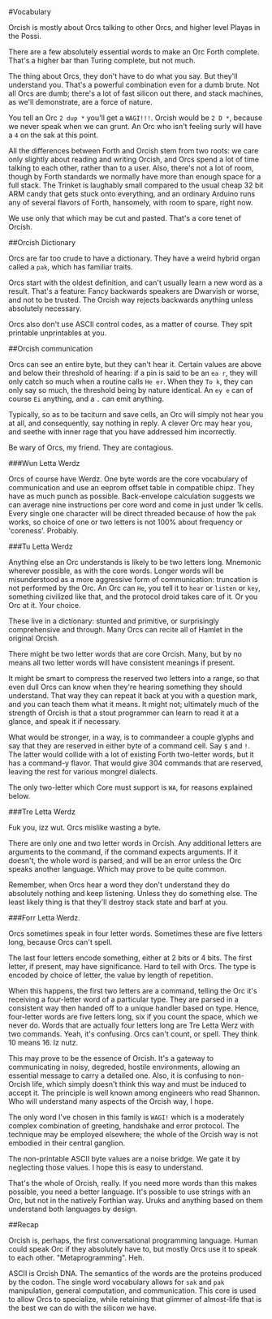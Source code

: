 #Vocabulary

Orcish is mostly about Orcs talking to other Orcs, and higher level Playas in the Possi.

There are a few absolutely essential words to make an Orc Forth complete. That's a higher bar than Turing complete, but not much. 

The thing about Orcs, they don't have to do what you say. But they'll understand you. That's a powerful combination even for a dumb brute. Not all Orcs are dumb; there's a lot of fast silicon out there, and stack machines, as we'll demonstrate, are a force of nature. 

You tell an Orc `2 dup *` you'll get a `WAGI!!!`. Orcish would be `2 D *`, because we never speak when we can grunt. An Orc who isn't feeling surly will have a `4` on the sak at this point. 

All the differences between Forth and Orcish stem from two roots: we care only slightly about reading and writing Orcish, and Orcs spend a lot of time talking to each other, rather than to a user. Also, there's not a lot of room, though by Forth standards we normally have more than enough space for a full stack. The Trinket is laughably small compared to the usual cheap 32 bit ARM candy that gets stuck onto everything, and an ordinary Arduino runs any of several flavors of Forth, hansomely, with room to spare, right now.

We use only that which may be cut and pasted. That's a core tenet of Orcish. 


##Orcish Dictionary

Orcs are far too crude to have a dictionary. They have a weird hybrid organ called a `pak`, which has familiar traits. 

Orcs start with the oldest definition, and can't usually learn a new word as a result. That's a feature: Fancy backwards speakers are Dwarvish or worse, and not to be trusted. The Orcish way rejects backwards anything unless absolutely necessary. 

Orcs also don't use ASCII control codes, as a matter of course. They spit printable unprintables at you. 


##Orcish communication

Orcs can see an entire byte, but they can't hear it. Certain values are above and below their threshold of hearing: if a pin is said to be an `ea r`, they will only catch so much when a routine calls `He er`. When they `To k`, they can only say so much, the threshold being by nature identical. An `ey e` can of course `Ei` anything, and a `.` can emit anything. 

Typically, so as to be taciturn and save cells, an Orc will simply not hear you at all, and consequently, say nothing in reply. A clever Orc may hear you, and seethe with inner rage that you have addressed him incorrectly. 

Be wary of Orcs, my friend. They are contagious. 



###Wun Letta Werdz

Orcs of course have Werdz. One byte words are the core vocabulary of communication and use an eeprom offset table in compatible chipz. They have as much punch as possible. Back-envelope calculation suggests we can average nine instructions per core word and come in just under 1k cells. Every single one character will be direct threaded because of how the `pak` works, so choice of one or two letters is not 100% about frequency or 'coreness'. Probably.


###Tu Letta Werdz

Anything else an Orc understands is likely to be two letters long. Mnemonic wherever possible, as with the core words. Longer words will be misunderstood as a more aggressive form of communication: truncation is not performed by the Orc. An Orc can `He`, you tell it to `hear` or `listen` or `key`, something civilized like that, and the protocol droid takes care of it. Or you Orc at it. Your choice. 

These live in a dictionary: stunted and primitive, or surprisingly comprehensive and through. Many Orcs can recite all of Hamlet in the original Orcish. 

There might be two letter words that are core Orcish. Many, but by no means all two letter words will have consistent meanings if present.

It might be smart to compress the reserved two letters into a range, so that even dull Orcs can know when they're hearing something they should understand. That way they can repeat it back at you with a question mark, and you can teach them what it means. It might not; ultimately much of the strength of Orcish is that a stout programmer can learn to read it at a glance, and speak it if necessary. 

What would be stronger, in a way, is to commandeer a couple glyphs and say that they are reserved in either byte of a command cell. Say `$` and `!`. The latter would collide with a lot of existing Forth two-letter words, but it has a command-y flavor. That would give 304 commands that are reserved, leaving the rest for various mongrel dialects. 

The only two-letter which Core must support is `WA`, for reasons explained below. 


###Tre Letta Werdz

Fuk you, izz wut. Orcs mislike wasting a byte.

There are only one and two letter words in Orcish. Any additional letters are arguments to the command, if the command expects arguments. If it doesn't, the whole word is parsed, and will be an error unless the Orc speaks another language. Which may prove to be quite common.

Remember, when Orcs hear a word they don't understand they do absolutely nothing and keep listening. Unless they do something else. The least likely thing is that they'll destroy stack state and barf at you.  


###Forr Letta Werdz.

Orcs sometimes speak in four letter words. Sometimes these are five letters long, because Orcs can't spell. 

The last four letters encode something, either at 2 bits or 4 bits. The first letter, if present, may have significance. Hard to tell with Orcs. The type is encoded by choice of letter, the value by length of repetition.

When this happens, the first two letters are a command, telling the Orc it's receiving a four-letter word of a particular type. They are parsed in a consistent way then handed off to a unique handler based on type. Hence, four-letter words are five letters long, six if you count the space, which we never do. Words that are actually four letters long are Tre Letta Werz with two commands. Yeah, it's confusing. Orcs can't count, or spell. They think 10 means 16. Iz nutz.

This may prove to be the essence of Orcish. It's a gateway to communicating in noisy, degreded, hostile environments, allowing an essential message to carry a detailed one. Also, it is confusing to non-Orcish life, which simply doesn't think this way and must be induced to accept it. The principle is well known among engineers who read Shannon. Who will understand many aspects of the Orcish way, I hope.

The only word I've chosen in this family is `WAGI!` which is a moderately complex combination of greeting, handshake and error protocol. The technique may be employed elsewhere; the whole of the Orcish way is not embodied in their central ganglion.

The non-printable ASCII byte values are a noise bridge. We gate it by neglecting those values. I hope this is easy to understand. 

That's the whole of Orcish, really. If you need more words than this makes possible, you need a better language. It's possible to use strings with an Orc, but not in the natively Forthian way. Uruks and anything based on them understand both languages by design.


##Recap

Orcish is, perhaps, the first conversational programming language. Human could speak Orc if they absolutely have to, but mostly Orcs use it to speak to each other. "Metaprogramming". Heh.

ASCII is Orcish DNA. The semantics of the words are the proteins produced by the codon. The single word vocabulary allows for `sak` and `pak` manipulation, general computation, and communication. This core is used to allow Orcs to specialize, while retaining that glimmer of almost-life that is the best we can do with the silicon we have. 

